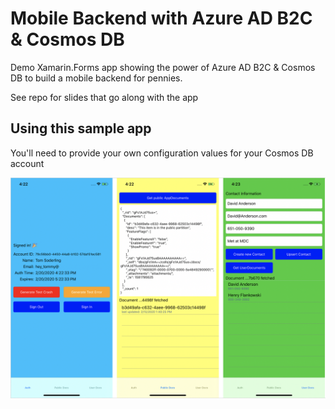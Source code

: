 # Mobile Backend with Azure AD B2C & Cosmos DB

Demo Xamarin.Forms app showing the power of Azure AD B2C & Cosmos DB to build a mobile backend for pennies.

See repo for slides that go along with the app



## Using this sample app
You'll need to provide your own configuration values for your Cosmos DB account 
 
<img src="images/AppScreenshots.png" width="600">
